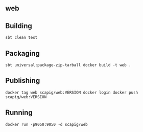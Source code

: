 ## web

## Building
``
sbt clean test
``

## Packaging
``
sbt universal:package-zip-tarball
docker build -t web .
``

## Publishing
``
docker tag web scapig/web:VERSION
docker login
docker push scapig/web:VERSION
``

## Running
``
docker run -p9050:9050 -d scapig/web
``
